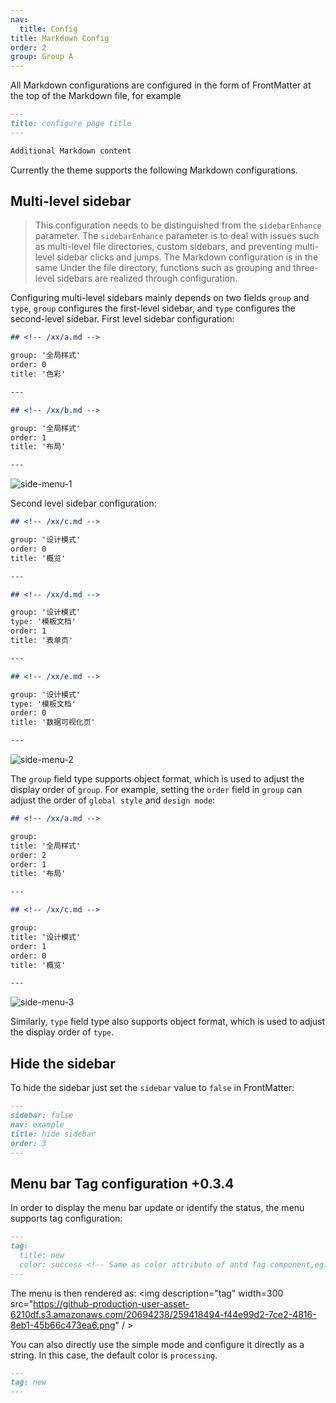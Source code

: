 ```yaml
---
nav:
  title: Config
title: Markdown Config
order: 2
group: Group A
---
```


All Markdown configurations are configured in the form of FrontMatter at the top of the Markdown file, for example

```md
---
title: configure page title
---

Additional Markdown content
```

Currently the theme supports the following Markdown configurations.

## Multi-level sidebar

> This configuration needs to be distinguished from the `sidebarEnhance` parameter. The `sidebarEnhance` parameter is to deal with issues such as multi-level file directories, custom sidebars, and preventing multi-level sidebar clicks and jumps. The Markdown configuration is in the same Under the file directory, functions such as grouping and three-level sidebars are realized through configuration.

Configuring multi-level sidebars mainly depends on two fields `group` and `type`, `group` configures the first-level sidebar, and `type` configures the second-level sidebar. First level sidebar configuration:

```md
## <!-- /xx/a.md -->

group: '全局样式'
order: 0
title: '色彩'

---

## <!-- /xx/b.md -->

group: '全局样式'
order: 1
title: '布局'

---
```

![side-menu-1](https://github-production-user-asset-6210df.s3.amazonaws.com/20694238/242193437-38a1cd75-493f-4c23-96d2-0ecd2fad662c.png)

Second level sidebar configuration:

```md
## <!-- /xx/c.md -->

group: '设计模式'
order: 0
title: '概览'

---

## <!-- /xx/d.md -->

group: '设计模式'
type: '模板文档'
order: 1
title: '表单页'

---

## <!-- /xx/e.md -->

group: '设计模式'
type: '模板文档'
order: 0
title: '数据可视化页'

---
```

![side-menu-2](https://github-production-user-asset-6210df.s3.amazonaws.com/20694238/242193448-133ef65c-7ad6-4531-adcd-5e70d9bda289.png)

The `group` field type supports object format, which is used to adjust the display order of `group`. For example, setting the `order` field in `group` can adjust the order of `global style` and `design mode`:

```md
## <!-- /xx/a.md -->

group:
title: '全局样式'
order: 2
order: 1
title: '布局'

---

## <!-- /xx/c.md -->

group:
title: '设计模式'
order: 1
order: 0
title: '概览'

---
```

![side-menu-3](https://github-production-user-asset-6210df.s3.amazonaws.com/20694238/242193454-eb63d438-1cd8-41d1-8563-c628245bda09.png)

Similarly, `type` field type also supports object format, which is used to adjust the display order of `type`.

## Hide the sidebar

To hide the sidebar just set the `sidebar` value to `false` in FrontMatter:

```md
---
sidebar: false
nav: example
title: hide sidebar
order: 3
---
```

## Menu bar Tag configuration <Badge>+0.3.4</Badge>

In order to display the menu bar update or identify the status, the menu supports tag configuration:

```md
---
tag:
  title: new
  color: success <!-- Same as color attribute of antd Tag component,eg. success,processing,warning etc.-->
---
```

The menu is then rendered as:
\<img description="tag" width=300 src="<https://github-production-user-asset-6210df.s3.amazonaws.com/20694238/259418494-f44e99d2-7ce2-4816-8eb1-45b66c473ea6.png>" / >

You can also directly use the simple mode and configure it directly as a string. In this case, the default color is `processing`.

```md
---
tag: new
---
```
